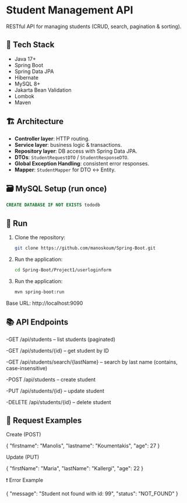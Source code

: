 # Student Management API

RESTful API for managing students (CRUD, search, pagination & sorting).

## 🔧 Tech Stack
- Java 17+
- Spring Boot
- Spring Data JPA
- Hibernate
- MySQL 8+
- Jakarta Bean Validation
- Lombok
- Maven

## 🏗 Architecture
- **Controller layer**: HTTP routing.
- **Service layer**: business logic & transactions.
- **Repository layer**: DB access with Spring Data JPA.
- **DTOs**: `StudentRequestDTO` / `StudentResponseDTO`.
- **Global Exception Handling**: consistent error responses.
- **Mapper**: `StudentMapper` for DTO ↔ Entity.

## 🗃️ MySQL Setup (run once)
 ```sql
CREATE DATABASE IF NOT EXISTS tododb
   ```

  ## 🚀 Run


1. Clone the repository:

    ```bash
    git clone https://github.com/manoskoum/Spring-Boot.git
    ```

2. Run the application:

    ```bash
    cd Spring-Boot/Project1/userloginform
    ```

3. Run the application:

    ```bash
    mvn spring-boot:run
    ```

 Base URL: http://localhost:9090


## 📚 API Endpoints
-GET /api/students – list students (paginated)

-GET /api/students/{id} – get student by ID

-GET /api/students/search/{lastName} – search by last name (contains, case-insensitive)

-POST /api/students – create student

-PUT /api/students/{id} – update student

-DELETE /api/students/{id} – delete student

## 📨 Request Examples

Create (POST)

{
 "firstname": "Manolis",
 "lastname": "Koumentakis",
 "age": 27
}

Update (PUT)

{
  "firstName": "Maria",
  "lastName": "Kallergi",
  "age": 22
}

❗ Error Example

{
  "message": "Student not found with id: 99",
  "status": "NOT_FOUND"
}
















